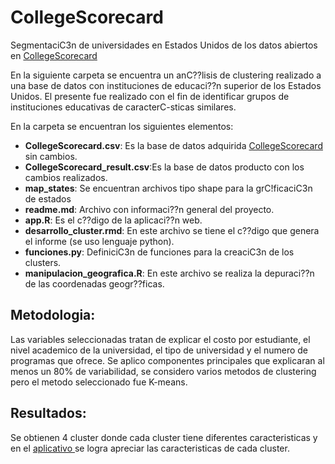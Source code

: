 # CollegeScorecard
SegmentaciC3n de universidades en Estados Unidos de los datos abiertos en <a href= 'https://data.world/exercises/cluster-analysis-exercise-2' target='_blank'> CollegeScorecard </a>

En la siguiente carpeta se encuentra un anC??lisis de clustering realizado a una base de datos con instituciones de educaci??n superior de los Estados Unidos. El presente fue realizado con el fin de identificar grupos de instituciones educativas de caracterC-sticas similares.

En la carpeta se encuentran los siguientes elementos:

- **CollegeScorecard.csv**: Es la base de datos adquirida <a href= 'https://data.world/exercises/cluster-analysis-exercise-2' target='_blank'> CollegeScorecard </a>  sin cambios.
- **CollegeScorecard_result.csv**:Es la base de datos producto con los cambios realizados.
- **map_states**: Se encuentran archivos tipo shape para la grC!ficaciC3n de estados 
- **readme.md**: Archivo con informaci??n general del proyecto. 	
- **app.R**: Es el c??digo de la aplicaci??n web.
- **desarrollo_cluster.rmd**: En este archivo se tiene el c??digo que genera el informe (se uso lenguaje python).
- **funciones.py**: DefiniciC3n de funciones para la creaciC3n de los clusters.
- **manipulacion_geografica.R**: En este archivo se realiza la depuraci??n de las coordenadas geogr??ficas.

## Metodologia:

Las variables seleccionadas tratan de explicar el costo por estudiante, el nivel academico de la universidad, el tipo de universidad y el numero de programas que ofrece.
Se aplico componentes principales que explicaran al menos un 80% de variabilidad, se considero varios metodos de clustering pero el metodo seleccionado fue K-means. 

## Resultados:

Se obtienen 4 cluster donde cada cluster tiene diferentes caracteristicas y en el <a href= 'https://germanalonso.shinyapps.io/CollegeScorecard/' target='_blank'> aplicativo <a/> se logra apreciar las caracteristicas de cada cluster.
